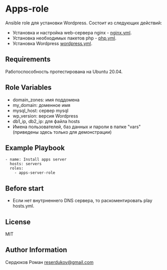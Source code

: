 Apps-role
=========

Ansible role для установки Wordpress.
Состоит из следующих действий:
- Установка и настройка web-сервера nginx - [nginx.yml](https://github.com/roman-serdyukov/apps-server-role/blob/main/tasks/nginx.yml).
- Установка необходимых пакетов php - [php.yml](https://github.com/roman-serdyukov/apps-server-role/blob/main/tasks/php.yml).
- Установка Wordpress [wordpress.yml](https://github.com/roman-serdyukov/apps-server-role/blob/main/tasks/wordpress.yml).

Requirements
------------

Работоспособность протестирована на Ubuntu 20.04.


Role Variables
--------------

- domain_zones:   имя поддомена
- my_domain:      доменное имя
- mysql_host:     сервер mysql
- wp_version:     версия Wordpress
- db1_ip, db2_ip: для файла hosts
- Имена пользователей, баз данных и пароли в папке "vars" (приведены здесь только для демонстрации)

Example Playbook
----------------
```
- name: Install apps server
  hosts: servers
  roles:
    - apps-server-role
```

Before start
----------------

- Если нет внутрненнего DNS сервера, то раскоментировать play hosts.yml.

License
-------

MIT

Author Information
------------------

Сердюков Роман
reserdukov@gmail.com